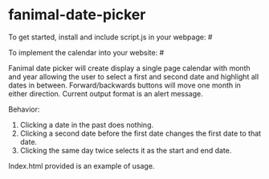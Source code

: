 # fanimal-date-picker

To get started, install and include script.js in your webpage:
#<script src="./script.js"></script>

To implement the calendar into your website:
#<fanimal-calendar id="WholeCalendar"></fanimal-calendar>

Fanimal date picker will create display a single page calendar with month and year allowing the user to select a first and second date and highlight all dates in between. Forward/backwards buttons will move one month in either direction. Current output format is an alert message.

Behavior:
1. Clicking a date in the past does nothing.
2. Clicking a second date before the first date changes the first date to that date.
3. Clicking the same day twice selects it as the start and end date.

Index.html provided is an example of usage.
